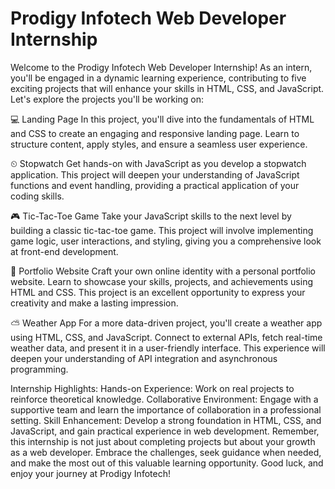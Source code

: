 # Prodigy Infotech Web Developer Internship
Welcome to the Prodigy Infotech Web Developer Internship! As an intern, you'll be engaged in a dynamic learning experience, contributing to five exciting projects that will enhance your skills in HTML, CSS, and JavaScript. Let's explore the projects you'll be working on:

💻 Landing Page
In this project, you'll dive into the fundamentals of HTML and CSS to create an engaging and responsive landing page. Learn to structure content, apply styles, and ensure a seamless user experience.

⏲ Stopwatch
Get hands-on with JavaScript as you develop a stopwatch application. This project will deepen your understanding of JavaScript functions and event handling, providing a practical application of your coding skills.

🎮 Tic-Tac-Toe Game
Take your JavaScript skills to the next level by building a classic tic-tac-toe game. This project will involve implementing game logic, user interactions, and styling, giving you a comprehensive look at front-end development.

💼 Portfolio Website
Craft your own online identity with a personal portfolio website. Learn to showcase your skills, projects, and achievements using HTML and CSS. This project is an excellent opportunity to express your creativity and make a lasting impression.

⛅ Weather App
For a more data-driven project, you'll create a weather app using HTML, CSS, and JavaScript. Connect to external APIs, fetch real-time weather data, and present it in a user-friendly interface. This experience will deepen your understanding of API integration and asynchronous programming.

Internship Highlights:
Hands-on Experience: Work on real projects to reinforce theoretical knowledge. Collaborative Environment: Engage with a supportive team and learn the importance of collaboration in a professional setting. Skill Enhancement: Develop a strong foundation in HTML, CSS, and JavaScript, and gain practical experience in web development. Remember, this internship is not just about completing projects but about your growth as a web developer. Embrace the challenges, seek guidance when needed, and make the most out of this valuable learning opportunity. Good luck, and enjoy your journey at Prodigy Infotech!
